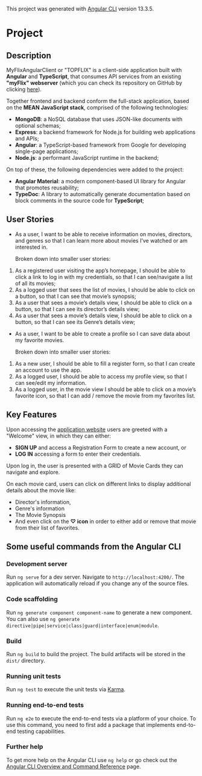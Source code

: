 This project was generated with [Angular CLI](https://github.com/angular/angular-cli) version 13.3.5.

# Project

## Description

MyFlixAngularClient or "TOPFLIX" is a client-side application built with **Angular** and **TypeScript**, that consumes API services from an existing **"myFlix" webserver** (which you can check its repository on GitHub by clicking [here](https://github.com/alelubos/my-flix/)).

Together frontend and backend conform the full-stack application, based on the **MEAN JavaScript stack**, comprised of the following technologies:

- **MongoDB**: a NoSQL database that uses JSON-like documents with optional schemas;
- **Express**: a backend framework for Node.js for building web applications and APIs;
- **Angular**: a TypeScript-based framework from Google for developing single-page applications;
- **Node.js**: a performant JavaScript runtime in the backend;

On top of these, the following dependencies were added to the project:

- **Angular Material**: a modern component-based UI library for Angular that promotes reusability;
- **TypeDoc**: A library to automatically generate documentation based on block comments in the source code for **TypeScript**;

## User Stories

- As a user, I want to be able to receive information on movies, directors, and genres so that I can learn more about movies I’ve watched or am interested in.

  Broken down into smaller user stories:

1. As a registered user visiting the app’s homepage, I should be able to click a link to log in with my credentials, so that I can see/navigate a list of all its movies;
2. As a logged user that sees the list of movies, I should be able to click on a button, so that I can see that movie’s synopsis;
3. As a user that sees a movie’s details view, I should be able to click on a button, so that I can see its director’s details view;
4. As a user that sees a movie’s details view, I should be able to click on a button, so that I can see its Genre’s details view;

- As a user, I want to be able to create a profile so I can save data about my favorite movies.

  Broken down into smaller user stories:

1. As a new user, I should be able to fill a register form, so that I can create an account to use the app.
2. As a logged user, I should be able to access my profile view, so that I can see/edit my information.
3. As a logged user, in the movie view I should be able to click on a movie’s favorite icon, so that I can add / remove the movie from my favorites list.

## Key Features

Upon accessing the [application website](https://alelubos.github.io/myFlix-Angular-client/welcome) users are greeted with a "Welcome" view, in which they can either:

- **SIGN UP** and access a Registration Form to create a new account, or
- **LOG IN** accessing a form to enter their credentials.

Upon log in, the user is presented with a GRID of Movie Cards they can navigate and explore.

On each movie card, users can click on different links to display additional details about the movie like:

- Director's information,
- Genre's information
- The Movie Synopsis
- And even click on the **♡ icon** in order to either add or remove that movie from their list of favorites.

## Some useful commands from the Angular CLI

### Development server

Run `ng serve` for a dev server. Navigate to `http://localhost:4200/`. The application will automatically reload if you change any of the source files.

### Code scaffolding

Run `ng generate component component-name` to generate a new component. You can also use `ng generate directive|pipe|service|class|guard|interface|enum|module`.

### Build

Run `ng build` to build the project. The build artifacts will be stored in the `dist/` directory.

### Running unit tests

Run `ng test` to execute the unit tests via [Karma](https://karma-runner.github.io).

### Running end-to-end tests

Run `ng e2e` to execute the end-to-end tests via a platform of your choice. To use this command, you need to first add a package that implements end-to-end testing capabilities.

### Further help

To get more help on the Angular CLI use `ng help` or go check out the [Angular CLI Overview and Command Reference](https://angular.io/cli) page.
